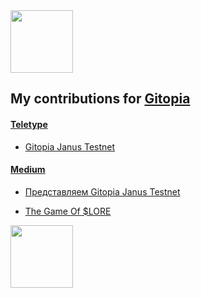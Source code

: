 <img src="https://media.giphy.com/media/VbK2YCQFWdg5nvH5wa/giphy.gif" width="100px"/>

## My contributions for [Gitopia](https://gitopia.com/)
  
#### [Teletype](https://teletype.in/@kupriianov88)

* [Gitopia Janus Testnet](https://teletype.in/@kupriianov88/DCHIzrg4BqT)

#### [Medium](https://medium.com/@MikhailKupriya2)

* [Представляем Gitopia Janus Testnet](https://medium.com/@MikhailKupriya2/%D0%BF%D1%80%D0%B5%D0%B4%D1%81%D1%82%D0%B0%D0%B2%D0%BB%D1%8F%D0%B5%D0%BC-gitopia-janus-testnet-50027c86759e)

* [The Game Of $LORE](https://medium.com/@MikhailKupriya2/the-game-of-lore-fa1d7cfed5a5)

<img src="https://media.giphy.com/media/WEwplhsxRcHz6rRdUx/giphy.gif" width="100px"/>
